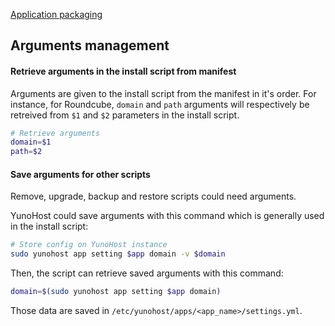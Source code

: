 <a class="btn btn-lg btn-default" href="packaging_apps_en">Application packaging</a>

## Arguments management
#### Retrieve arguments in the install script from manifest
Arguments are given to the install script from the manifest in it's order. For instance, for Roundcube, `domain` and `path` arguments will respectively be retreived from `$1` and `$2` parameters in the install script.

```bash
# Retrieve arguments
domain=$1
path=$2
```

#### Save arguments for other scripts
Remove, upgrade, backup and restore scripts could need arguments.

YunoHost could save arguments with this command which is generally used in the install script:
```bash
# Store config on YunoHost instance
sudo yunohost app setting $app domain -v $domain
```

Then, the script can retrieve saved arguments with this command:
```bash
domain=$(sudo yunohost app setting $app domain)
```

Those data are saved in `/etc/yunohost/apps/<app_name>/settings.yml`.
